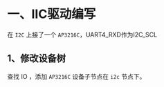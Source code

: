 # 一、IIC驱动编写
在 `I2C` 上接了一个 `AP3216C`，UART4_RXD作为I2C_SCL

## 1、修改设备树
查找 IO ，添加 `AP3216C` 设备子节点在 `i2c` 节点下。
```cpp

```

<!--stackedit_data:
eyJoaXN0b3J5IjpbODI0NDE1ODM0XX0=
-->